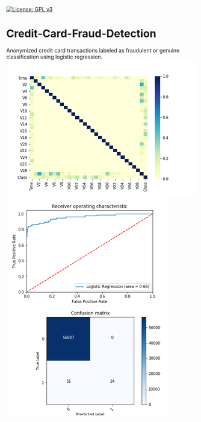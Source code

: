 [![License: GPL v3](https://img.shields.io/badge/License-GPLv3-blue.svg)](https://www.gnu.org/licenses/gpl-3.0)
# Credit-Card-Fraud-Detection
Anonymized credit card transactions labeled as fraudulent or genuine classification  using logistic regression.
<img src="heatmap of data.png">
</br>
<img src="Receiver operating characteristic.png">
<img src="Confusion_Matrix.png">
